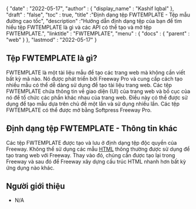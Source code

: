 {
  "date" : "2022-05-17",
  "author" : {
    "display_name" : "Kashif Iqbal"
},
  "draft" : "false",
  "toc" : true,
  "title" :"Định dạng tệp FWTEMPLATE - Tệp mẫu đường cao tốc",
  "description" :"Hướng dẫn định dạng tệp của bạn để tìm hiểu tệp FWTEMPLATE là gì và các API có thể tạo và mở tệp FWTEMPLATE.",
  "linktitle" : "FWTEMPLATE",
  "menu" : {
    "docs" : {
      "parent" : "web"
}
},
  "lastmod" : "2022-05-17"
}

## Tệp FWTEMPLATE là gì?

FWTEMPLATE là một tài liệu mẫu để tạo các trang web mà không cần viết bất kỳ mã nào. Nó được phát triển bởi Freeway Pro và cung cấp cách tạo nhiều mẫu có thể dễ dàng sử dụng để tạo tài liệu trang web. Các tệp FWTEMPLATE chứa thông tin về giao diện (UI) của trang web và bố cục của nó để tổ chức các phần khác nhau của trang web. Điều này có thể được sử dụng để tạo mẫu dựa trên chủ đề một lần và sử dụng nhiều lần. Các tệp FWTEMPLATE có thể được mở bằng Softpress Freeway Pro.

## Định dạng tệp FWTEMPLATE - Thông tin khác

Các tệp FWTEMPLATE được tạo và lưu ở định dạng tệp độc quyền của Freeway. Không thể sử dụng các mẫu [HTML](/vi/web/html/) thông thường được sử dụng để tạo trang web với Freeway. Thay vào đó, chúng cần được tạo lại trong Freeway và sau đó để Freeway xây dựng cấu trúc HTML nhanh hơn bất kỳ ứng dụng nào khác.

## Người giới thiệu

* N/A

